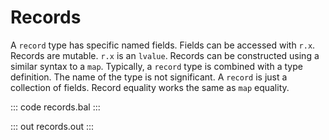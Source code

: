 # Records

A `record` type has specific named fields. Fields can be accessed with `r.x`. Records are mutable. `r.x` is an `lvalue`. Records can be constructed using a similar syntax to a `map`. Typically, a `record` type is combined with a type definition. The name of the type is not significant. A `record` is just a collection of fields. Record equality works the same as `map` equality.

::: code records.bal :::

::: out records.out :::